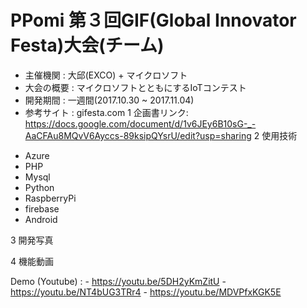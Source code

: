 # PPomi 第３回GIF(Global Innovator Festa)大会(チーム)

* 主催機関 : 大邱(EXCO) + マイクロソフト
* 大会の概要 : マイクロソフトとともにするIoTコンテスト
* 開発期間 : 一週間(2017.10.30 ~ 2017.11.04)
* 参考サイト : gifesta.com
1 企画書リンク: https://docs.google.com/document/d/1v6JEy6B10sG-_-AaCFAu8MQvV6Ayccs-89ksipQYsrU/edit?usp=sharing
2 使用技術
 - Azure
 - PHP
 - Mysql
 - Python
 - RaspberryPi
 - firebase
 - Android
 
3 開発写真
 
4 機能動画

Demo (Youtube) : - https://youtu.be/5DH2yKmZitU
		 - https://youtu.be/NT4bUG3TRr4
		 - https://youtu.be/MDVPfxKGK5E
